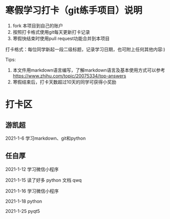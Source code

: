 # 寒假学习打卡（git练手项目）说明

1. fork 本项目到自己的账户
1. 按照打卡格式使用git每天更新打卡记录
1. 寒假快结束时使用pull request功能合并到本项目

打卡格式：每位同学新起一段二级标题，记录学习日期，也可附上任何其他内容:)

Tips:

1. 本文件用markdown语言编写，了解markdown语言及基本使用方式可以参考 https://www.zhihu.com/topic/20075334/top-answers
1. 寒假结束后，打卡天数超过10天的同学可获得小奖励

# 打卡区

## 游凯超
2021-1-6 学习markdown、git和python

## 任自厚

2021-1-12 学习微信小程序

2021-1-15 读了好多 python 文档 qwq

2021-1-16 学习微信小程序

2021-1-18 python

2021-1-25 pyqt5
